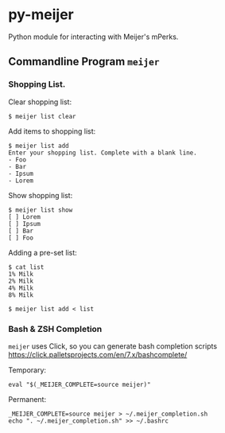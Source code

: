 # py-meijer

Python module for interacting with Meijer's mPerks.



## Commandline Program ```meijer```

### Shopping List.

Clear shopping list:

    $ meijer list clear

Add items to shopping list:

    $ meijer list add
    Enter your shopping list. Complete with a blank line.
    - Foo
    - Bar
    - Ipsum
    - Lorem

Show shopping list:

    $ meijer list show
    [ ] Lorem
    [ ] Ipsum
    [ ] Bar
    [ ] Foo

Adding a pre-set list:

    $ cat list
    1% Milk
    2% Milk
    4% Milk
    8% Milk

    $ meijer list add < list


### Bash & ZSH Completion

```meijer``` uses Click, so you can generate bash completion scripts https://click.palletsprojects.com/en/7.x/bashcomplete/

Temporary:

    eval "$(_MEIJER_COMPLETE=source meijer)"

Permanent:

    _MEIJER_COMPLETE=source meijer > ~/.meijer_completion.sh
    echo ". ~/.meijer_completion.sh" >> ~/.bashrc
